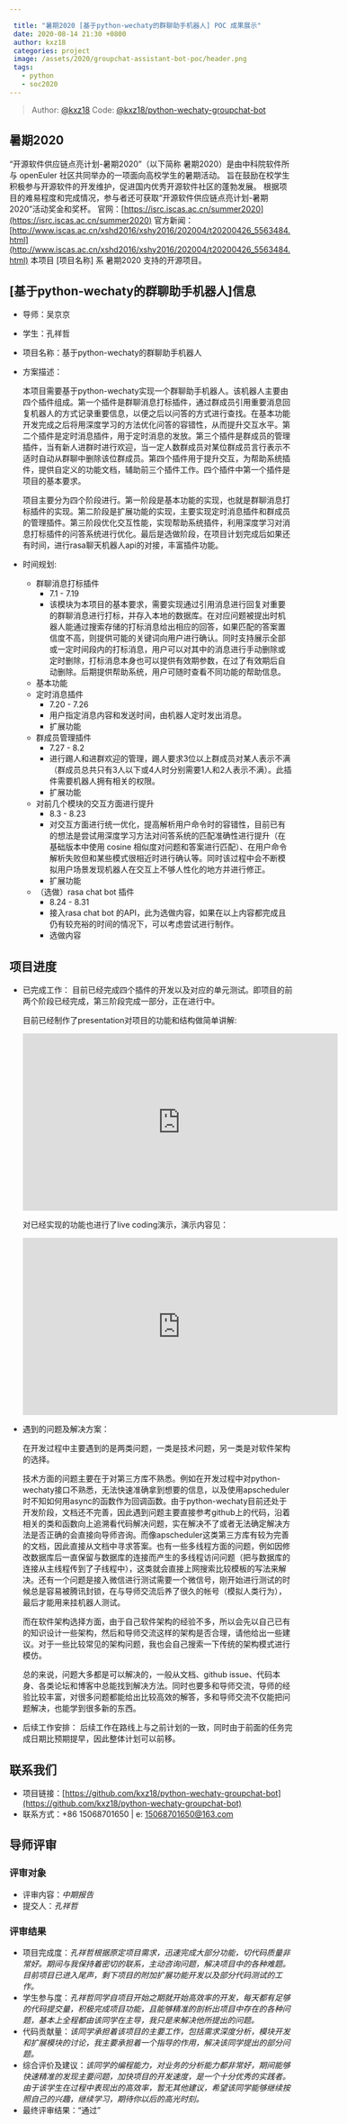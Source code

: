```yaml
---

 title: "暑期2020 [基于python-wechaty的群聊助手机器人] POC 成果展示"
 date: 2020-08-14 21:30 +0800
 author: kxz18
 categories: project
 image: /assets/2020/groupchat-assistant-bot-poc/header.png
 tags:
   - python
   - soc2020
---
```

> Author: [@kxz18](https://github.com/kxz18)
> Code: [@kxz18/python-wechaty-groupchat-bot](https://github.com/kxz18/python-wechaty-groupchat-bot)

## 暑期2020

“开源软件供应链点亮计划-暑期2020”（以下简称 暑期2020）是由中科院软件所与 openEuler 社区共同举办的一项面向高校学生的暑期活动。
旨在鼓励在校学生积极参与开源软件的开发维护，促进国内优秀开源软件社区的蓬勃发展。
根据项目的难易程度和完成情况，参与者还可获取“开源软件供应链点亮计划-暑期2020”活动奖金和奖杯。
官网：[https://isrc.iscas.ac.cn/summer2020](https://isrc.iscas.ac.cn/summer2020) 官方新闻：[http://www.iscas.ac.cn/xshd2016/xshy2016/202004/t20200426_5563484.html](http://www.iscas.ac.cn/xshd2016/xshy2016/202004/t20200426_5563484.html)
本项目 [项目名称] 系 暑期2020 支持的开源项目。

## [基于python-wechaty的群聊助手机器人]信息

- 导师：吴京京

- 学生：孔祥哲

- 项目名称：基于python-wechaty的群聊助手机器人

- 方案描述：

  本项目需要基于python-wechaty实现一个群聊助手机器人。该机器人主要由四个插件组成。第一个插件是群聊消息打标插件，通过群成员引用重要消息回复机器人的方式记录重要信息，以便之后以问答的方式进行查找。在基本功能开发完成之后将用深度学习的方法优化问答的容错性，从而提升交互水平。第二个插件是定时消息插件，用于定时消息的发放。第三个插件是群成员的管理插件，当有新人进群时进行欢迎，当一定人数群成员对某位群成员言行表示不适时自动从群聊中删除该位群成员。第四个插件用于提升交互，为帮助系统插件，提供自定义的功能文档，辅助前三个插件工作。四个插件中第一个插件是项目的基本要求。

  项目主要分为四个阶段进行。第一阶段是基本功能的实现，也就是群聊消息打标插件的实现。第二阶段是扩展功能的实现，主要实现定时消息插件和群成员的管理插件。第三阶段优化交互性能，实现帮助系统插件，利用深度学习对消息打标插件的问答系统进行优化。最后是选做阶段，在项目计划完成后如果还有时间，进行rasa聊天机器人api的对接，丰富插件功能。

- 时间规划:

  - 群聊消息打标插件
    - 7.1 - 7.19
    - 该模块为本项目的基本要求，需要实现通过引用消息进行回复对重要的群聊消息进行打标，并存入本地的数据库。在对应问题被提出时机器人能通过搜索存储的打标消息给出相应的回答，如果匹配的答案置信度不高，则提供可能的关键词向用户进行确认。同时支持展示全部或一定时间段内的打标消息，用户可以对其中的消息进行手动删除或定时删除，打标消息本身也可以提供有效期参数，在过了有效期后自动删除。后期提供帮助系统，用户可随时查看不同功能的帮助信息。
  - 基本功能
  - 定时消息插件
    - 7.20 - 7.26
    - 用户指定消息内容和发送时间，由机器人定时发出消息。
    - 扩展功能
  - 群成员管理插件
    - 7.27 - 8.2
    - 进行踢人和进群欢迎的管理，踢人要求3位以上群成员对某人表示不满（群成员总共只有3人以下或4人时分别需要1人和2人表示不满）。此插件需要机器人拥有相关的权限。
    - 扩展功能
  - 对前几个模块的交互方面进行提升
    - 8.3 - 8.23
    - 对交互方面进行统一优化，提高解析用户命令时的容错性，目前已有的想法是尝试用深度学习方法对问答系统的匹配准确性进行提升（在基础版本中使用 cosine 相似度对问题和答案进行匹配）、在用户命令解析失败但和某些模式很相近时进行确认等。同时该过程中会不断模拟用户场景发现机器人在交互上不够人性化的地方并进行修正。
    - 扩展功能
  - （选做）rasa chat bot 插件
    - 8.24 - 8.31
    - 接入rasa chat bot 的API，此为选做内容，如果在以上内容都完成且仍有较充裕的时间的情况下，可以考虑尝试进行制作。
    - 选做内容

## 项目进度

- 已完成工作：
  目前已经完成四个插件的开发以及对应的单元测试。即项目的前两个阶段已经完成，第三阶段完成一部分，正在进行中。
  
  目前已经制作了presentation对项目的功能和结构做简单讲解:
  <iframe width="560" height="315" src="https://www.youtube.com/embed/WlxClO3C_Sc" frameborder="0" allowfullscreen></iframe>
  
  对已经实现的功能也进行了live coding演示，演示内容见：
  
  <iframe width="560" height="315" src="https://www.youtube.com/embed/TcsK58aokUA" frameborder="0" allowfullscreen></iframe>
  
- 遇到的问题及解决方案：
  
  在开发过程中主要遇到的是两类问题，一类是技术问题，另一类是对软件架构的选择。
  
  技术方面的问题主要在于对第三方库不熟悉。例如在开发过程中对python-wechaty接口不熟悉，无法快速准确拿到想要的信息，以及使用apscheduler时不知如何用async的函数作为回调函数。由于python-wechaty目前还处于开发阶段，文档还不完善，因此遇到问题主要直接参考github上的代码，沿着相关的类和函数向上追溯看代码解决问题，实在解决不了或者无法确定解决方法是否正确的会直接向导师咨询。而像apscheduler这类第三方库有较为完善的文档，因此直接从文档中寻求答案。也有一些多线程方面的问题，例如因修改数据库后一直保留与数据库的连接而产生的多线程访问问题（把与数据库的连接从主线程传到了子线程中），这类就会直接上网搜索比较模板的写法来解决。还有一个问题是接入微信进行测试需要一个微信号，刚开始进行测试的时候总是容易被腾讯封锁，在与导师交流后养了很久的帐号（模拟人类行为），最后才能用来挂机器人测试。
  
  而在软件架构选择方面，由于自己软件架构的经验不多，所以会先以自己已有的知识设计一些架构，然后和导师交流这样的架构是否合理，请他给出一些建议。对于一些比较常见的架构问题，我也会自己搜索一下传统的架构模式进行模仿。
  
  总的来说，问题大多都是可以解决的，一般从文档、github issue、代码本身、各类论坛和博客中总能找到解决方法。同时也要多和导师交流，导师的经验比较丰富，对很多问题都能给出比较高效的解答，多和导师交流不仅能把问题解决，也能学到很多新的东西。
  
- 后续工作安排：
  后续工作在路线上与之前计划的一致，同时由于前面的任务完成日期比预期提早，因此整体计划可以前移。

## 联系我们

- 项目链接：[https://github.com/kxz18/python-wechaty-groupchat-bot](https://github.com/kxz18/python-wechaty-groupchat-bot)
- 联系方式：+86 15068701650 | e: 15068701650@163.com

## 导师评审

### 评审对象

- 评审内容：*中期报告*
- 提交人：*孔祥哲*

### 评审结果

- 项目完成度：*孔祥哲根据原定项目需求，迅速完成大部分功能，切代码质量非常好。期间与我保持着密切的联系，主动咨询问题，解决项目中的各种难题。目前项目已进入尾声，剩下项目的附加扩展功能开发以及部分代码测试的工作。*
- 学生参与度：*孔祥哲同学自项目开始之期就开始高效率的开发，每天都有足够的代码提交量，积极完成项目功能，且能够精准的剖析出项目中存在的各种问题，基本上全程都由该同学在主导，我只是来解决他所提出的问题。*
- 代码贡献量：*该同学承担着该项目的主要工作，包括需求深度分析，模块开发和扩展模块的讨论，我主要承担着一个指导的作用，解决该同学提出的部分问题。*
- 综合评价及建议：*该同学的编程能力，对业务的分析能力都非常好，期间能够快速精准的发现主要问题，加快项目的开发速度，是一个十分优秀的实践者。由于该学生在过程中表现出的高效率，暂无其他建议，希望该同学能够继续按照自己的兴趣，继续学习，期待你以后的高光时刻。*
- 最终评审结果：“通过”
